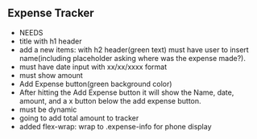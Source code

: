 ## Expense Tracker
- NEEDS
- title with h1 header 
- add a new items: with h2 header(green text)
  must have user to insert name(including placeholder asking where was the expense made?). 
 - must have date input with xx/xx/xxxx format
 - must show amount 
 - Add Expense button(green background color)
- After hitting the Add Expense button it will show the Name,     date, amount, and a x button below the add expense button.
- must be dynamic
- going to add total amount to tracker
- added flex-wrap: wrap to .expense-info for phone display
